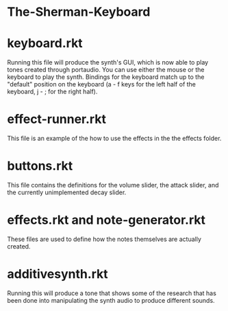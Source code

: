 # The-Sherman-Keyboard

# keyboard.rkt
Running this file will produce the synth's GUI, which is now able to play tones created through portaudio. You can 
use either the mouse or the keyboard to play the synth. Bindings for the keyboard match up to the "default" position 
on the keyboard (a - f keys for the left half of the keyboard, j - ; for the right half).

# effect-runner.rkt
This file is an example of the how to use the effects in the the effects folder.

# buttons.rkt
This file contains the definitions for the volume slider, the attack slider, and the currently unimplemented decay
slider.

# effects.rkt and note-generator.rkt
These files are used to define how the notes themselves are actually created.

# additivesynth.rkt
Running this will produce a tone that shows some of the research that has been done into manipulating the synth audio
to produce different sounds.
